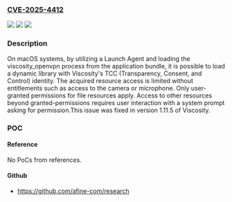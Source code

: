 ### [CVE-2025-4412](https://cve.mitre.org/cgi-bin/cvename.cgi?name=CVE-2025-4412)
![](https://img.shields.io/static/v1?label=Product&message=Viscosity&color=blue)
![](https://img.shields.io/static/v1?label=Version&message=0%3C%3D%201.11.4%20&color=brighgreen)
![](https://img.shields.io/static/v1?label=Vulnerability&message=CWE-276%20Incorrect%20Default%20Permissions&color=brighgreen)

### Description

On macOS systems, by utilizing a Launch Agent and loading the viscosity_openvpn process from the application bundle, it is possible to load a dynamic library with Viscosity's TCC (Transparency, Consent, and Control) identity. The acquired resource access is limited without entitlements such as access to the camera or microphone. Only user-granted permissions for file resources apply. Access to other resources beyond granted-permissions requires user interaction with a system prompt asking for permission.This issue was fixed in version 1.11.5 of Viscosity.

### POC

#### Reference
No PoCs from references.

#### Github
- https://github.com/afine-com/research

